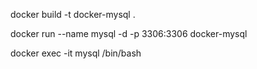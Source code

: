 docker build -t docker-mysql .

docker run --name mysql  -d -p 3306:3306 docker-mysql

docker exec -it  mysql /bin/bash 

